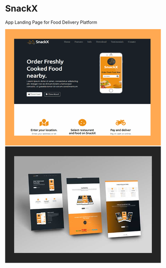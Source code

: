 # SnackX
App Landing Page for Food Delivery Platform

<img src="snackx.gif">

<img src= "snackx.jpg">
